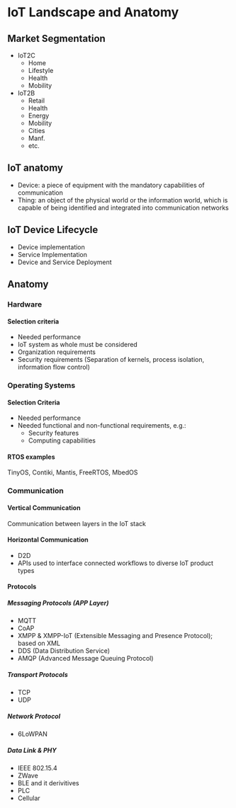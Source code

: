 # IoT Landscape and Anatomy
## Market Segmentation
- IoT2C
	- Home
	- Lifestyle
	- Health
	- Mobility
- IoT2B
	- Retail
	- Health
	- Energy
	- Mobility
	- Cities
	- Manf.
	- etc.

## IoT anatomy
- Device: a piece of equipment with the mandatory capabilities of communication
- Thing: an object of the physical world or the information world, which is capable of being identified and integrated into communication networks

## IoT Device Lifecycle
- Device implementation
- Service Implementation
- Device and Service Deployment

## Anatomy

### Hardware
#### Selection criteria
- Needed performance
- IoT system as whole must be considered
- Organization requirements
- Security requirements (Separation of kernels, process isolation, information flow control)

### Operating Systems
#### Selection Criteria 
- Needed performance
- Needed functional and non-functional requirements, e.g.:
	- Security features 
	- Computing capabilities
	
#### RTOS examples
TinyOS, Contiki, Mantis, FreeRTOS, MbedOS

### Communication
#### Vertical Communication
Communication between layers in the IoT stack

#### Horizontal Communication
- D2D
- APIs used to interface connected workflows to diverse IoT product types

#### Protocols
##### Messaging Protocols (APP Layer)
- MQTT
- CoAP
- XMPP & XMPP-IoT (Extensible Messaging and Presence Protocol); based on XML
- DDS (Data Distribution Service)
- AMQP (Advanced Message Queuing Protocol)

##### Transport Protocols
- TCP
- UDP

##### Network Protocol 
- 6LoWPAN

##### Data Link & PHY 
- IEEE 802.15.4
- ZWave
- BLE and it derivitives
- PLC
- Cellular
